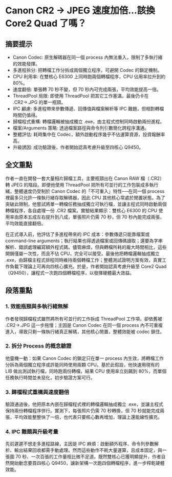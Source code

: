 # Canon CR2 → JPEG 速度加倍…該換 Core2 Quad 了嗎？

## 摘要提示
- Canon Codec: 原生解碼器在同一個 process 內無法重入，限制了多執行緒的效能發揮。  
- 多進程拆分: 把轉檔工作分拆成兩個獨立程序，可避開 Codec 的鎖定機制。  
- CPU 利用率: 在雙核心 E6300 上同時跑兩個轉檔程序，CPU 佔用率拉升到約 80%。  
- 速度翻倍: 單張轉 70 秒不變，但 70 秒內可完成兩張，平均效能提高一倍。  
- ThreadPool 局限: 即使用 ThreadPool 把其它工作塞滿，最後仍卡在 .CR2→.JPG 的單一瓶頸。  
- IPC 顧慮: 多進程帶來參數傳遞、回傳值與檔案解析等 IPC 難題，但相對轉檔時間仍值得。  
- 歸檔程式重構: 轉檔邏輯被抽成獨立 .exe，由主程式控制同時啟動兩份進程。  
- 檔案/Arguments 策略: 透過檔案路徑與命令列引數簡化跨程序溝通。  
- 整體評估: 耗時集中在 Codec，額外啟動程序幾乎不佔運算資源，投資報酬率高。  
- 升級誘因: 成功驗證後，作者開始認真考慮升級至四核心 Q9450。

## 全文重點
作者一直在開發一套大量相片歸檔工具，主要瓶頸出在 Canon RAW 檔（.CR2）轉 JPEG 的階段。即便他使用 ThreadPool 把所有可並行的工作包裝成多執行緒，整體速度仍受制於 Canon Codec 的「不可重入」特性──在同一個 process 裡最多只允許一條執行緒存取解碼器，因此 CPU 其他核心常處於閒置狀態。為了突破此限制，他嘗試將單一轉檔任務抽成獨立可執行檔，並讓主程式同時啟動兩個轉檔程序，各自處理一份 .CR2 檔案。實驗結果顯示：雙核心 E6300 的 CPU 使用率由原本五成左右提升到八成，單張照片仍需 70 秒，但 70 秒內能完成兩張，平均效能直接翻倍。

在正式導入前，他評估了多進程帶來的 IPC 成本：參數傳遞只能靠檔案或 command-line arguments；執行結果也得透過檔案或回傳碼讀取；還要為字串解析、錯誤處理編寫額外程式碼。儘管麻煩，但與轉檔所耗的龐大時間相比，這些開銷僅屬一次性，而且不佔 CPU，完全可以接受。最後他把轉檔邏輯抽成獨立 .exe，由歸檔主程式排程同時維持兩個轉檔工作；整體測試證明方案有效，真實工作負載下理論上可再向四核心擴充。於是，作者開始認真考慮升級至 Core2 Quad（Q9450），讓程式一次跑四個轉檔程序，以發揮硬體最大效益。

## 段落重點
### 1. 效能瓶頸與多執行緒無解
作者發現歸檔程式雖然將所有可並行的工作拆成 ThreadPool 工作項，卻依舊被 .CR2→.JPG 這一步拖慢；主因是 Canon Codec 在同一個 process 內不可重複進入，導致只剩一條執行緒真正解碼，其他核心閒置，整體效能被 codec 鎖住。

### 2. 拆分 Process 的概念驗證
他靈機一動：如果 Canon Codec 的鎖定只在單一 process 內生效，將轉檔工作分拆為兩個獨立程序或許能同時使用兩顆 CPU。基於此假設，他快速用現有的 LIB 做出測試執行檔，同時跑兩份轉檔，結果 CPU 使用率立刻飆到 80%，而單個任務執行時間並未惡化，初步驗證方案可行。

### 3. 歸檔程式重構與速度翻倍
驗證通過後，他把原本內嵌在歸檔程式裡的轉檔邏輯抽成獨立 .exe，並讓主程式保持兩份轉檔程序併行。實測下，每張照片仍需 70 秒轉換，但 70 秒就能完成兩張，平均效能整整快了一倍，也代表只要核心數再增加，理論上還能線性擴充。

### 4. IPC 難題與升級考量
先前遲遲不想走多進程路線，主因是 IPC 麻煩：啟動額外程序、命令列參數解析、輸出結果回收都需手動處理。然而這些動作不耗大量運算，且成本固定，與一張圖 70 秒、一次百張的工作量相比微不足道。既然雙核心已獲明顯提升，作者自然開始動念要買四核心 Q9450，讓新架構一次跑四個轉檔程序，進一步榨乾硬體效能。

